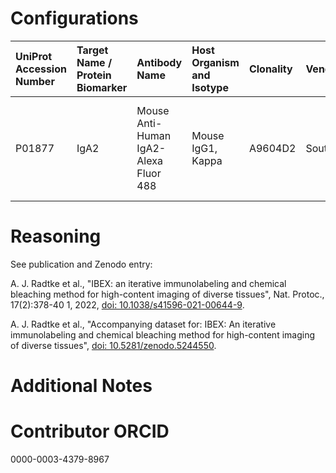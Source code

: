 # Configurations

| UniProt Accession Number   | Target Name / Protein Biomarker   | Antibody Name                         | Host Organism and Isotype   | Clonality   | Vendor          | Catalog Number   | Conjugate   | RRID       | Application   | Method           | Tissue Preservation   | Tissue        | Detergent         | Antigen Retrieval Conditions   | Dye Inactivation Conditions                                            | Result   | Agree        | Disagree   |
|:---------------------------|:----------------------------------|:--------------------------------------|:----------------------------|:------------|:----------------|:-----------------|:------------|:-----------|:--------------|:-----------------|:----------------------|:--------------|:------------------|:-------------------------------|:-----------------------------------------------------------------------|:---------|:-------------|:-----------|
| P01877                     | IgA2                              | Mouse Anti-Human IgA2-Alexa Fluor 488 | Mouse IgG1, Kappa           | A9604D2     | SouthernBiotech | 9140-30          | AF488       | AB_2796665 | IHC-Fr        | IBEX2D Automated | 1% PFA Fixed Frozen   | Human jejunum | 0.3% Triton-X-100 |                                | 0.5 mg/ml LiBH4 10 minutes continuous exchange with automated protocol | Success  | [+](#reason1) |            |

# Reasoning

<a name="reason1"></a>
See publication and Zenodo entry:

A. J. Radtke et al., "IBEX: an iterative immunolabeling and chemical bleaching
 method for high-content imaging of diverse tissues", Nat. Protoc., 17(2):378-40
1, 2022, [doi: 10.1038/s41596-021-00644-9](https://doi.org/10.1038/s41596-021-00644-9).

A. J. Radtke et al., "Accompanying dataset for: IBEX: An iterative immunolabeling and chemical 
bleaching method for high-content imaging of diverse tissues",
[doi: 10.5281/zenodo.5244550](https://doi.org/10.5281/zenodo.5244551).


# Additional Notes

# Contributor ORCID

0000-0003-4379-8967
